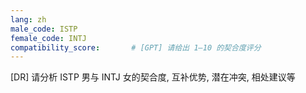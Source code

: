 ```yaml
---
lang: zh
male_code: ISTP
female_code: INTJ
compatibility_score:       # [GPT] 请给出 1–10 的契合度评分
---
```


[DR] 请分析 ISTP 男与 INTJ 女的契合度, 互补优势, 潜在冲突, 相处建议等

